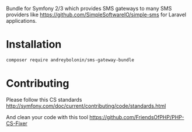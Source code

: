 Bundle for Symfony 2/3 which provides SMS gateways to many SMS providers like 
https://github.com/SimpleSoftwareIO/simple-sms for Laravel applications.

# Installation

```sh
composer require andreybolonin/sms-gateway-bundle
```

# Contributing

Please follow this CS standards
http://symfony.com/doc/current/contributing/code/standards.html

And clean your code with this tool
https://github.com/FriendsOfPHP/PHP-CS-Fixer